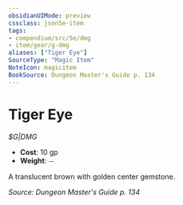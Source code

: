 ```yaml
---
obsidianUIMode: preview
cssclass: json5e-item
tags:
- compendium/src/5e/dmg
- item/gear/g-dmg
aliases: ["Tiger Eye"]
SourceType: "Magic Item"
NoteIcon: magicitem
BookSource: Dungeon Master's Guide p. 134
---
```

# Tiger Eye
*$G|DMG*  

- **Cost**: 10 gp
- **Weight**: ⏤

A translucent brown with golden center gemstone.

*Source: Dungeon Master's Guide p. 134*